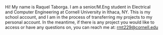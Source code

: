 Hi! My name is Raquel Taborga. I am a senior/M.Eng student in Electrical and Computer Engineering at Cornell University in Ithaca, NY.
This is my school account, and I am in the process of transferring my projects to my personal account.
In the meantime, if there is any project you would like to access or have any questions on, you can reach me at: rmt229@cornell.edu

